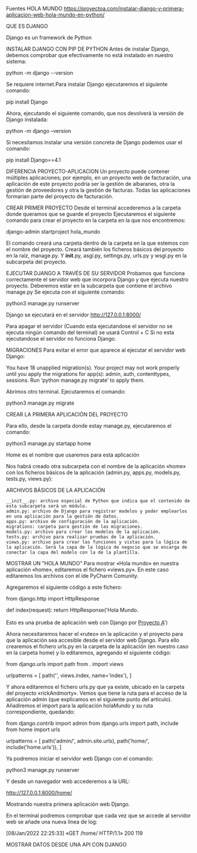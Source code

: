 
Fuentes
HOLA MUNDO
https://proyectoa.com/instalar-django-y-primera-aplicacion-web-hola-mundo-en-python/

QUE ES DJANGO

Django es un framework de Python

INSTALAR DJANGO CON PIP DE PYTHON
Antes de instalar Django, debemos comprobar que efectivamente no está instalado en nuestro sistema:

python -m django --version

Se requiere internet.Para instalar Django ejecutaremos el siguiente comando:

pip install Django

Ahora, ejecutando el siguiente comando, que nos devolverá la versión de Django instalada:

python -m django –version

Si necesitamos instalar una versión concreta de Django podemos usar el comando:

pip install Django==4.1


DIFERENCIA PROYECTO-APLICACION
Un proyecto puede contener múltiples aplicaciones; por ejemplo, en un proyecto web de facturación, una aplicación de este proyecto podría ser la gestión de albaranes, otra la gestión de proveedores y otra la gestión de facturas. Todas las aplicaciones formarían parte del proyecto de facturación.


CREAR PRIMER PROYECTO
Desde el terminal accederemos a la carpeta donde queramos que se guarde el proyecto
Ejecutaremos el siguiente comando para crear el proyecto en la carpeta en la que nos encontremos:

django-admin startproject hola_mundo

El comando creará una carpeta dentro de la carpeta en la que estemos con el nombre del proyecto. Creará también los ficheros básicos del proyecto en la raíz, manage.py.
Y __init__.py, asgi.py, settings.py, urls.py y wsgi.py en la subcarpeta del proyecto.



EJECUTAR DJANGO A TRAVÉS DE SU SERVIDOR
Probamos que funciona correctamente el servidor web que incorpora Django y que ejecuta nuestro proyecto. Deberemos estar en la subcarpeta que contiene el archivo manage.py
Se ejecuta con el siguiente comando:

python3 manage.py runserver

Django se ejecutará en el servidor http://127.0.0.1:8000/

Para apagar el servidor (Cuando esta ejecutandose el servidor no se ejecuta ningún comando del terminal) se usará Control + C
Si no esta ejecutandose el servidor no funciona Django.


MIGRACIONES
Para evitar el error que aparece al ejecutar el servidor web Django:

You have 18 unapplied migration(s). Your project may not work properly until you apply the migrations for app(s): admin, auth, contenttypes, sessions.
Run ‘python manage.py migrate’ to apply them.

Abrimos otro terminal. Ejecutaremos el comando:

python3 manage.py migrate


CREAR LA PRIMERA APLICACIÓN DEL PROYECTO

Para ello, desde la carpeta donde estay manage.py, ejecutaremos el comando:

python3 manage.py startapp home

Home es el nombre que usaremos para esta aplicación

Nos habrá creado otra subcarpeta con el nombre de la aplicación «home» con los ficheros básicos de la aplicación (admin.py, apps.py, models.py, tests.py, views.py):

ARCHIVOS BÁSICOS DE LA APLICACIÓN

    __init__.py: archivo especial de Python que indica que el contenido de esta subcarpeta será un módulo.
    admin.py: archivo de Django para registrar modelos y poder emplearlos en una aplicación para la gestión de datos.
    apps.py: archivo de configuración de la aplicación.
    migrations: carpeta para gestión de las migraciones.
    models.py: archivo para crear los modelos de la aplicación.
    tests.py: archivo para realizar pruebas de la aplicación.
    views.py: archivo para crear las funciones y vistas para la lógica de la aplicación. Será la capa de la lógica de negocio que se encarga de conectar la capa del modelo con la de la plantilla.
    
   
   
MOSTRAR UN "HOLA MUNDO"
Para mostrar «Hola mundo» en nuestra aplicación «home», editaremos el fichero «views.py».
En este caso editaremos los archivos con el ide PyCharm Comunity.

Agregaremos el siguiente código a este fichero:

from django.http import HttpResponse
 
def index(request):
    return HttpResponse('Hola Mundo. <br><br>Esto es una prueba de aplicación web con Django por <a href="https://proyectoa.com">Proyecto A</a>')
    
    
Ahora necesitaremos hacer el «ruteo» en la aplicación y el proyecto para que la aplicación sea accesible desde el servidor web Django. 
Para ello crearemos el fichero urls.py en la carpeta de la aplicación (en nuestro caso en la carpeta home) y lo editaremos, agregando el siguiente código:

from django.urls import path
from . import views
 
urlpatterns = [
    path('', views.index, name='index'),
]


Y ahora editaremos el fichero urls.py que ya existe, ubicado en la carpeta del proyecto «rickAndmorty». Vemos que tiene la ruta para el acceso de la aplicación admin (que explicamos en el siguiente punto del artículo). 
Añadiremos el import para la aplicación holaMundo y su ruta correspondiente, quedando:

from django.contrib import admin
from django.urls import path, include
from home import urls

urlpatterns = [
    path('admin/', admin.site.urls),
	path('home/', include('home.urls')),
]

Ya podremos iniciar el servidor web Django con el comando:

python3 manage.py runserver

Y desde un navegador web accederemos a la URL:

http://127.0.0.1:8000/home/

Mostrando nuestra primera aplicación web Django.

En el terminal podremos comprobar que cada vez que se accede al servidor web se añade una nueva línea de log:

[08/Jan/2022 22:25:33] «GET /home/ HTTP/1.1» 200 119


MOSTRAR DATOS DESDE UNA API CON DJANGO
